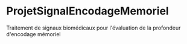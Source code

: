 # ProjetSignalEncodageMemoriel
Traitement de signaux biomédicaux pour l'évaluation de la profondeur d'encodage mémoriel

